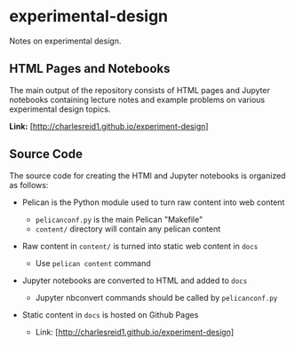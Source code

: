 # experimental-design

Notes on experimental design.

## HTML Pages and Notebooks

The main output of the repository consists of HTML pages 
and Jupyter notebooks containing lecture notes and
example problems on various experimental design topics. 

**Link:** [http://charlesreid1.github.io/experiment-design]

## Source Code

The source code for creating the HTMl and Jupyter notebooks
is organized as follows:

* Pelican is the Python module used to turn raw content into web content
    * `pelicanconf.py` is the main Pelican "Makefile"
    * `content/` directory will contain any pelican content

* Raw content in `content/` is turned into static web content in `docs`
    * Use `pelican content` command

* Jupyter notebooks are converted to HTML and added to `docs`
    * Jupyter nbconvert commands should be called by `pelicanconf.py`

* Static content in `docs` is hosted on Github Pages 
    * Link: [http://charlesreid1.github.io/experiment-design]
